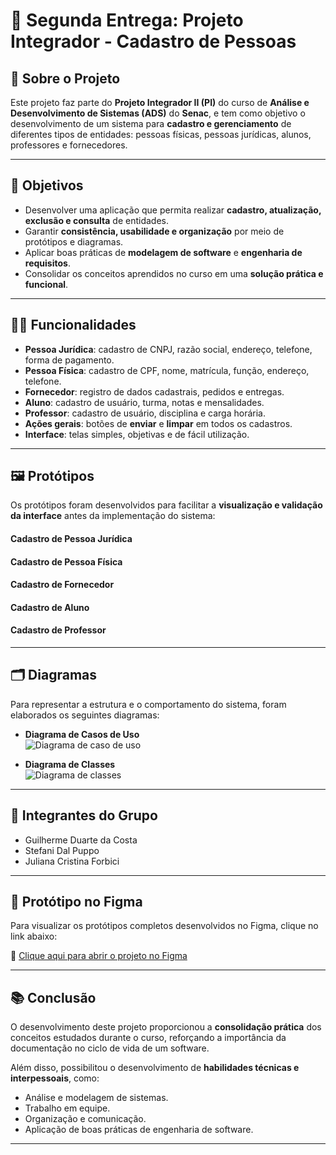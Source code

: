 # 📌 Segunda Entrega: Projeto Integrador - Cadastro de Pessoas

## 📖 Sobre o Projeto
Este projeto faz parte do **Projeto Integrador II (PI)** do curso de **Análise e Desenvolvimento de Sistemas (ADS)** do **Senac**, e tem como objetivo o desenvolvimento de um sistema para **cadastro e gerenciamento** de diferentes tipos de entidades: pessoas físicas, pessoas jurídicas, alunos, professores e fornecedores.  

---

## 🎯 Objetivos
- Desenvolver uma aplicação que permita realizar **cadastro, atualização, exclusão e consulta** de entidades.  
- Garantir **consistência, usabilidade e organização** por meio de protótipos e diagramas.  
- Aplicar boas práticas de **modelagem de software** e **engenharia de requisitos**.  
- Consolidar os conceitos aprendidos no curso em uma **solução prática e funcional**.

---

## 👨‍💻 Funcionalidades
- **Pessoa Jurídica**: cadastro de CNPJ, razão social, endereço, telefone, forma de pagamento.  
- **Pessoa Física**: cadastro de CPF, nome, matrícula, função, endereço, telefone.  
- **Fornecedor**: registro de dados cadastrais, pedidos e entregas.  
- **Aluno**: cadastro de usuário, turma, notas e mensalidades.  
- **Professor**: cadastro de usuário, disciplina e carga horária.  
- **Ações gerais**: botões de **enviar** e **limpar** em todos os cadastros.  
- **Interface**: telas simples, objetivas e de fácil utilização.

---


## 🖼️ Protótipos
Os protótipos foram desenvolvidos para facilitar a **visualização e validação da interface** antes da implementação do sistema:  

#### Cadastro de Pessoa Jurídica 
#### Cadastro de Pessoa Física  
#### Cadastro de Fornecedor  
#### Cadastro de Aluno 
#### Cadastro de Professor  

---

## 🗂️ Diagramas
Para representar a estrutura e o comportamento do sistema, foram elaborados os seguintes diagramas:  

- **Diagrama de Casos de Uso**  
![Diagrama de caso de uso](https://github.com/user-attachments/assets/008c2f69-5646-4305-930a-502a912945dd)

- **Diagrama de Classes**  
![Diagrama de classes](https://github.com/user-attachments/assets/4816a843-36ce-443e-ac19-76f0506ac30b)

---

## 👥 Integrantes do Grupo
- Guilherme Duarte da Costa  
- Stefani Dal Puppo  
- Juliana Cristina Forbici

---

## 🎨 Protótipo no Figma
Para visualizar os protótipos completos desenvolvidos no Figma, clique no link abaixo:  

🔗 [Clique aqui para abrir o projeto no Figma](https://www.figma.com/design/OjpqqfwJSLRF4KwXF9hhzk/PI?node-id=0-1&p=f)

---

## 📚 Conclusão
O desenvolvimento deste projeto proporcionou a **consolidação prática** dos conceitos estudados durante o curso, reforçando a importância da documentação no ciclo de vida de um software.  

Além disso, possibilitou o desenvolvimento de **habilidades técnicas e interpessoais**, como:  
- Análise e modelagem de sistemas.  
- Trabalho em equipe.  
- Organização e comunicação.  
- Aplicação de boas práticas de engenharia de software.   

---
